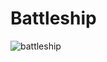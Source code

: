 # Battleship
![battleship](https://user-images.githubusercontent.com/109892819/210315055-66267efe-6c6c-409d-a107-dac6b668b8dc.png)
